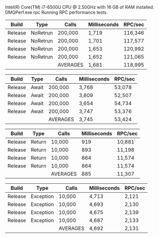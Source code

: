 Intel(R) Core(TM) i7-6500U CPU @ 2.50GHz with 16 GB of RAM installed.
DMQPerf.exe rpc
Running RPC performance tests.

|   Build | Type      |   Calls    | Milliseconds |    RPC/sec |
|---------|-----------|------------|--------------|------------|
| Release |  NoRetrun |    200,000 |        1,719 |    116,346 |
| Release |  NoRetrun |    200,000 |        1,701 |    117,577 |
| Release |  NoRetrun |    200,000 |        1,653 |    120,992 |
| Release |  NoRetrun |    200,000 |        1,652 |    121,065 |
|         |           |   AVERAGES |        1,681 |    118,995 |

|   Build | Type      |   Calls    | Milliseconds |    RPC/sec |
|---------|-----------|------------|--------------|------------|
| Release |     Await |    200,000 |        3,768 |     53,078 |
| Release |     Await |    200,000 |        3,809 |     52,507 |
| Release |     Await |    200,000 |        3,654 |     54,734 |
| Release |     Await |    200,000 |        3,747 |     53,376 |
|         |           |   AVERAGES |        3,745 |     53,424 |

|   Build | Type      |   Calls    | Milliseconds |    RPC/sec |
|---------|-----------|------------|--------------|------------|
| Release |    Return |     10,000 |          919 |     10,881 |
| Release |    Return |     10,000 |          893 |     11,198 |
| Release |    Return |     10,000 |          864 |     11,574 |
| Release |    Return |     10,000 |          864 |     11,574 |
|         |           |   AVERAGES |          885 |     11,307 |

|   Build | Type      |   Calls    | Milliseconds |    RPC/sec |
|---------|-----------|------------|--------------|------------|
| Release | Exception |     10,000 |        4,713 |      2,121 |
| Release | Exception |     10,000 |        4,693 |      2,130 |
| Release | Exception |     10,000 |        4,675 |      2,139 |
| Release | Exception |     10,000 |        4,687 |      2,133 |
|         |           |   AVERAGES |        4,692 |      2,131 |

